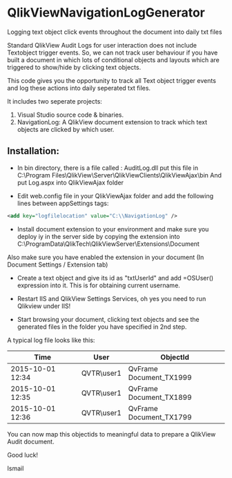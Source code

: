 # QlikViewNavigationLogGenerator
Logging text object click events throughout the document into daily txt files

Standard QlikView Audit Logs for user interaction does not include Textobject trigger events. 
So, we can not track user behaviour if you have built a document in which lots of conditional objects 
and layouts which are triggered to show/hide by clicking text objects.

This code gives you the opportunity to track all Text object trigger events and log these actions into daily seperated txt files.

It includes two seperate projects:
1. Visual Studio source code & binaries.
2. NavigationLog: A QlikView document extension to track which text objects are clicked by which user.

## Installation:

* In bin directory, there is a file called : AuditLog.dll
put this file in 
C:\Program Files\QlikView\Server\QlikViewClients\QlikViewAjax\bin
And put Log.aspx into QlikViewAjax folder

* Edit web.config file in your QlikViewAjax folder and add the following lines between appSettings tags:

```xml
<add key="logfilelocation" value="C:\\NavigationLog" />
```

* Install document extension to your environment and make sure you deploy iy in the server side by copying the extension into
C:\ProgramData\QlikTech\QlikViewServer\Extensions\Document

Also make sure you have enabled the extension in your document (In Document Settings / Extension tab)

* Create a text object and give its id as "txtUserId" and add =OSUser() expression into it.
This is for obtaining current username.

* Restart IIS and QlikView Settings Services, oh yes you need to run Qlikview under IIS!

* Start browsing your document, clicking text objects and see the generated files in the folder you have specified in 2nd step.

A typical log file looks like this:

Time  | User | ObjectId
------------- | ------------- | -------------
2015-10-01 12:34  | QVTR\user1 | QvFrame Document_TX1999 
2015-10-01 12:35  | QVTR\user1 | QvFrame Document_TX1899
2015-10-01 12:36  | QVTR\user1 | QvFrame Document_TX1799

You can now map this objectids to meaningful data to prepare a QlikView Audit document.

Good luck!

Ismail





